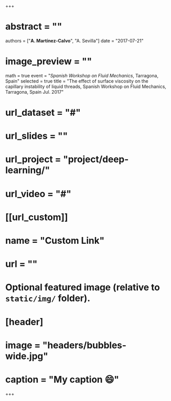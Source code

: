 +++
# abstract = ""
authors = ["**A. Martínez-Calvo**", "A. Sevilla"]
date = "2017-07-21"
# image_preview = ""
math = true
event = "_Spanish Workshop on Fluid Mechanics_, Tarragona, Spain"
selected = true
title = "The effect of surface viscosity on the capillary instability of liquid threads, Spanish Workshop on Fluid Mechanics, Tarragona, Spain Jul. 2017"
# url_dataset = "#"
# url_slides = ""
# url_project = "project/deep-learning/"
# url_video = "#"

# [[url_custom]]
 # name = "Custom Link"
 # url = ""

# Optional featured image (relative to `static/img/` folder).
# [header]
# image = "headers/bubbles-wide.jpg"
# caption = "My caption :smile:"

+++
